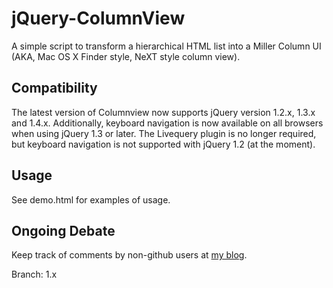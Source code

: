 jQuery-ColumnView
=================

A simple script to transform a hierarchical HTML list into a Miller Column UI (AKA, Mac OS X Finder style, NeXT style column view).

Compatibility
-------------

The latest version of Columnview now supports jQuery version 1.2.x, 1.3.x and 1.4.x. Additionally, keyboard navigation is now available on all browsers when using jQuery 1.3 or later. The Livequery plugin is no longer required, but keyboard navigation is not supported with jQuery 1.2 (at the moment).

Usage
-----

See demo.html for examples of usage.

Ongoing Debate
--------------
Keep track of comments by non-github users at [my blog](http://christianyates.com/blog/jquery/finder-column-view-hierarchical-lists-jquery).

Branch: 1.x
